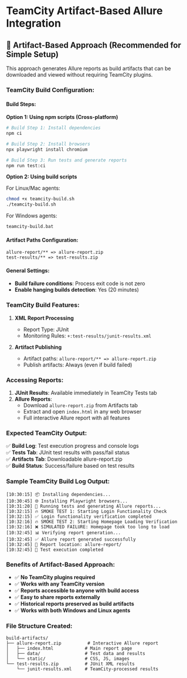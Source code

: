 # TeamCity Artifact-Based Allure Integration

## 🎯 Artifact-Based Approach (Recommended for Simple Setup)

This approach generates Allure reports as build artifacts that can be downloaded and viewed without requiring TeamCity plugins.

### TeamCity Build Configuration:

#### Build Steps:

**Option 1: Using npm scripts (Cross-platform)**
```bash
# Build Step 1: Install dependencies
npm ci

# Build Step 2: Install browsers  
npx playwright install chromium

# Build Step 3: Run tests and generate reports
npm run test:ci
```

**Option 2: Using build scripts**

For Linux/Mac agents:
```bash
chmod +x teamcity-build.sh
./teamcity-build.sh
```

For Windows agents:
```cmd
teamcity-build.bat
```

#### Artifact Paths Configuration:
```
allure-report/** => allure-report.zip
test-results/** => test-results.zip
```

#### General Settings:
- **Build failure conditions**: Process exit code is not zero
- **Enable hanging builds detection**: Yes (20 minutes)

### TeamCity Build Features:

1. **XML Report Processing**
   - Report Type: JUnit
   - Monitoring Rules: `+:test-results/junit-results.xml`

2. **Artifact Publishing**
   - Artifact paths: `allure-report/** => allure-report.zip`
   - Publish artifacts: Always (even if build failed)

### Accessing Reports:

1. **JUnit Results**: Available immediately in TeamCity Tests tab
2. **Allure Reports**: 
   - Download `allure-report.zip` from Artifacts tab
   - Extract and open `index.html` in any web browser
   - Full interactive Allure report with all features

### Expected TeamCity Output:

✅ **Build Log**: Test execution progress and console logs  
✅ **Tests Tab**: JUnit test results with pass/fail status  
✅ **Artifacts Tab**: Downloadable allure-report.zip  
✅ **Build Status**: Success/failure based on test results  

### Sample TeamCity Build Log Output:
```
[10:30:15] 📦 Installing dependencies...
[10:30:45] 🌐 Installing Playwright browsers...
[10:31:20] 🧪 Running tests and generating Allure reports...
[10:32:15] 🔥 SMOKE TEST 1: Starting Login Functionality Check
[10:32:15] ✅ Login functionality verification completed
[10:32:16] 🔥 SMOKE TEST 2: Starting Homepage Loading Verification  
[10:32:16] ❌ SIMULATED FAILURE: Homepage took too long to load
[10:32:45] 📊 Verifying report generation...
[10:32:45] ✅ Allure report generated successfully
[10:32:45] 📁 Report location: allure-report/
[10:32:45] 🎯 Test execution completed
```

### Benefits of Artifact-Based Approach:

- ✅ **No TeamCity plugins required**
- ✅ **Works with any TeamCity version**
- ✅ **Reports accessible to anyone with build access**
- ✅ **Easy to share reports externally**
- ✅ **Historical reports preserved as build artifacts**
- ✅ **Works with both Windows and Linux agents**

### File Structure Created:
```
build-artifacts/
├── allure-report.zip          # Interactive Allure report
│   ├── index.html            # Main report page
│   ├── data/                 # Test data and results
│   └── static/               # CSS, JS, images
└── test-results.zip          # JUnit XML results
    └── junit-results.xml     # TeamCity-processed results
```
